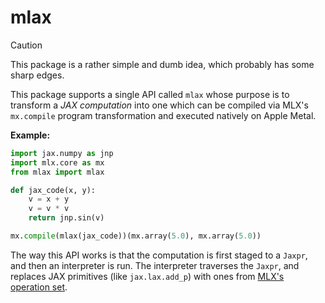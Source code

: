 # mlax

> [!CAUTION]
> This package is a rather simple and dumb idea, which probably has some sharp edges.

This package supports a single API called `mlax` whose purpose is to transform a _JAX computation_ into one which can be compiled via MLX's `mx.compile` program transformation and executed natively on Apple Metal.

**Example:**
```python
import jax.numpy as jnp
import mlx.core as mx
from mlax import mlax

def jax_code(x, y):
    v = x + y
    v = v * v
    return jnp.sin(v)

mx.compile(mlax(jax_code))(mx.array(5.0), mx.array(5.0))
```

The way this API works is that the computation is first staged to a `Jaxpr`, and then an interpreter is run. The interpreter traverses the `Jaxpr`, and replaces JAX primitives (like `jax.lax.add_p`) with ones from [MLX's operation set](https://ml-explore.github.io/mlx/build/html/python/ops.html).
